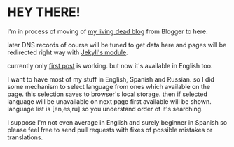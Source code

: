 # HEY THERE!

I'm in process of moving of [my living dead blog](http://scary.tasty.sexy) from Blogger to here.

later DNS records of course will be tuned to get data here and pages will be redirected right way with 
[Jekyll's module](https://github.com/jekyll/jekyll-redirect-from).

currently only [first post](http://slr.github.io/2013/07/point/) is working. but now it's available in English too.

I want to have most of my stuff in English, Spanish and Russian.
so I did some mechanism to select language from ones which available on the page.
this selection saves to browser's local storage. then if selected language will be unavailable on next page
first available will be shown. language list is [en,es,ru] so you understand order of it's searching.

I suppose I'm not even average in English and surely beginner in Spanish
so please feel free to send pull requests with fixes of possible mistakes or translations.
